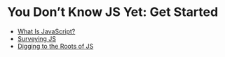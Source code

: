 # You Don’t Know JS Yet: Get Started

* [What Is JavaScript?](YDKJSY_get_started/Chapter_1.md)
* [Surveying JS](YDKJSY_get_started/Chapter_2.md)
* [Digging to the Roots of JS](YDKJSY_get_started/Chapter_3.md)

